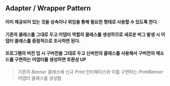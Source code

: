 ## Adapter / Wrapper Pattern
#### 이미 제공되어 있는 것을 상속이나 위임을 통해 필요한 형태로 사용할 수 있도록 한다.
#### 기존의 클래스를 그대로 두고 어댑터 역할의 클래스를 생성하므로 새로운 버그 발생 시 어댑터 클래스를 중점적으로 조사하면 된다.
#### 프로그램의 버전 업 시 구버전을 그대로 두고 신버전의 클래스를 사용해서 구버전의 메소드를 구현하는 어댑터를 생성하면 호환성 UP

> 기존의 *Banner* 클래스에 신규 *Print* 인터페이스와 이를 구현하는 *PrintBanner* 어댑터 클래스를 생성함.  